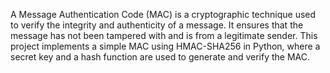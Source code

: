A Message Authentication Code (MAC) is a cryptographic technique used to verify the integrity and authenticity of a message. It ensures that the message has not been tampered with and is from a legitimate sender. This project implements a simple MAC using HMAC-SHA256 in Python, where a secret key and a hash function are used to generate and verify the MAC.
